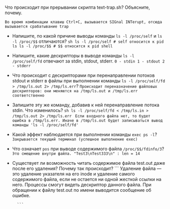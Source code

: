 Что происходит при прерывании скрипта text-trap.sh? Объясните, почему.
```
Во время комбинации клавиш Ctrl+C, вызывается SIGnal INTerupt, отсюда вызывается срабатывание trap
```
* Напишите, по какой причине выводы команды `ls -l /proc/self` и `ls -l /proc/$$` отличаются?
        ```sh
        ls -l /proc/self # self относится к pid ls
        ls -l /proc/$$ # $$ относится к pid shell
        ```
* Напишите, какие дескрипторы в выводе команды `ls -l /proc/self/fd` отвечают за stdin, stdout, stderr.
        ```
     0 - stdin
     1 - stdout
     2 - stderr
        ```
* Что происходит с дескрипторами при перенаправлении потоков stdout и stderr в файлы при выполнении команды `ls -l /proc/self/fd > /tmp/ls.out 2> /tmp/ls.err`?
        ```
        Происходит переназначение файловых дескрипторов: они меняются на /tmp/ls.out и /tmp/ls.err соответственно
        ```
* Запишите эту же команду, добавив к ней перенаправление потока stdin. Что изменилось?
        ```sh
        ls -l /proc/self/fd < /tmp/ls.in > /tmp/ls.out 2> /tmp/ls.err
        ```
        ```
        Если входного файла нет, то будет ошибка в /tmp/ls.err.
        Иначе в /tmp/ls.out будет записываться вывод команды 'ls -l /proc/self/fd'
        ```
 * Какой эффект наблюдается при выполнении команды `exec ps -l`?
        ```
        Закрывается текущий терминал (успешное выполнение exec)
        ```
* Что означает `pos` при выводе содержимого файла `/proc/$$/fdinfo/3`?
        ```
        Это смещение внутри файла. "Test3\nTest333\n" : len = 14
        ```
* Существует ли возможность читать содержимое файла test.out даже после его удаления? Почему так происходит?
        ```
        Удаление файла — это удаление указателя на его inode и удаление самого содержимого файла, если не остается ни одной жесткой ссылки на него.
        Процессы смогут видеть дескриптор данного файла.
       При обращении к файлу test.out по имени выводится сообщение об ошибке.

        ```


